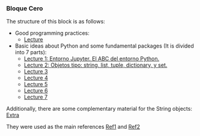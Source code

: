 ### Bloque Cero 

The structure of this block is as follows:

- Good programming practices:
    - [Lecture](Buenas_practicas_al_programar.ipynb)
- Basic ideas about Python and some fundamental packages (It is divided into 7 parts):
    - [Lecture 1: Entorno Jupyter. El ABC del entorno Python.](Ideas_basicas_sobre_Python_y_algunos_paquetes_fundamentales_Part1.ipynb)
    - [Lecture 2: Objetos tipo: string, list, tuple, dictionary, y set. ](Ideas_basicas_sobre_Python_y_algunos_paquetes_fundamentales_Part2.ipynb)
    - [Lecture 3](Ideas_basicas_sobre_Python_y_algunos_paquetes_fundamentales_Part3.ipynb)
    - [Lecture 4](Ideas_basicas_sobre_Python_y_algunos_paquetes_fundamentales_Part4.ipynb)
    - [Lecture 5](Ideas_basicas_sobre_Python_y_algunos_paquetes_fundamentales_Part5.ipynb)
    - [Lecture 6](Ideas_basicas_sobre_Python_y_algunos_paquetes_fundamentales_Part6.ipynb)
    - [Lecture 7](Ideas_basicas_sobre_Python_y_algunos_paquetes_fundamentales_Part7.ipynb)

Additionally, there are some complementary material for the String objects: [Extra](Extra_String.ipynb)

They were used as the main references [Ref1](https://ellibrodepython.com) and [Ref2](https://docs.python.org/3/contents.html)